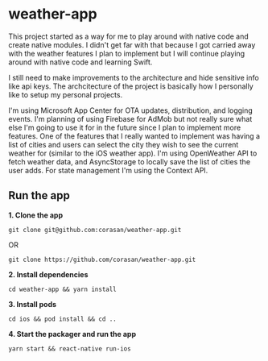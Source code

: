 # weather-app

This project started as a way for me to play around with native code and create native modules. I didn't get far with that because I got carried away with the weather features I plan to implement but I will continue playing around with native code and learning Swift.

I still need to make improvements to the architecture and hide sensitive info like api keys. The archcitecture of the project is basically how I personally like to setup my personal projects.

I'm using Microsoft App Center for OTA updates, distribution, and logging events. I'm planning of using Firebase for AdMob but not really sure what else I'm going to use it for in the future since I plan to implement more features.
One of the features that I really wanted to implement was having a list of cities and users can select the city they wish to see the current weather for (similar to the iOS weather app). I'm using OpenWeather API to fetch weather data, and AsyncStorage to locally save the list of cities the user adds. For state management I'm using the Context API.


## Run the app

**1. Clone the app**

`git clone git@github.com:corasan/weather-app.git`

OR

`git clone https://github.com/corasan/weather-app.git`

**2. Install dependencies**

`cd weather-app && yarn install`

**3. Install pods**

`cd ios && pod install && cd ..`

**4. Start the packager and run the app**

`yarn start && react-native run-ios`
